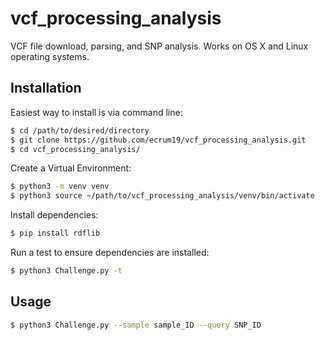 # vcf_processing_analysis
VCF file download, parsing, and SNP analysis. Works on OS X and Linux operating systems.


## Installation
Easiest way to install is via command line:

```Bash
$ cd /path/to/desired/directory
$ git clone https://github.com/ecrum19/vcf_processing_analysis.git
$ cd vcf_processing_analysis/
```

Create a Virtual Environment:
```Bash
$ python3 -m venv venv
$ python3 source ~/path/to/vcf_processing_analysis/venv/bin/activate
```

Install dependencies:
```Bash
$ pip install rdflib
```

Run a test to ensure dependencies are installed:
```Bash
$ python3 Challenge.py -t
```

## Usage
```Bash
$ python3 Challenge.py --sample sample_ID --query SNP_ID 
```
